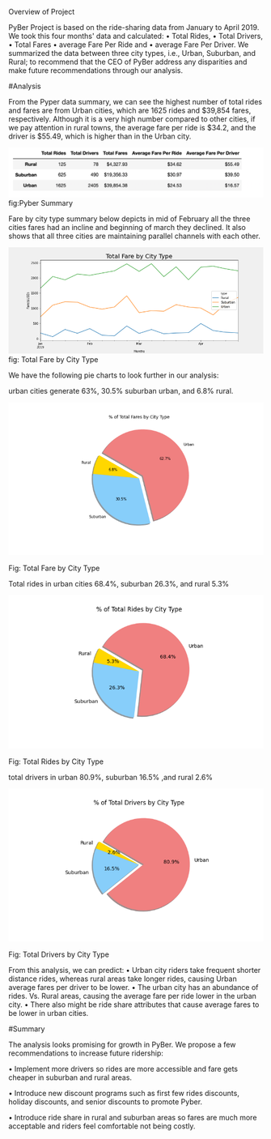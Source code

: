 
Overview of Project
																														
PyBer Project is based on the ride-sharing data from January to April 2019. We took this four months' data and calculated: 
•	Total Rides, 
•	Total Drivers, 
•	Total Fares 
•	average Fare Per Ride and 
•	average Fare Per Driver. 
We summarized the data between three city types, i.e., Urban, Suburban, and Rural; to recommend that the CEO of PyBer address any disparities and make future recommendations through our analysis.

#Analysis

From the Pyper data summary, we can see the highest number of total rides and fares are from Urban cities, which are 1625 rides and $39,854 fares, respectively. Although it is a very high number compared to other cities, if we pay attention in rural towns, the average fare per ride is $34.2, and the driver is $55.49, which is higher than in the Urban city. 

![](https://github.com/smzd/PyBer_Analysis/blob/main/Analysis/PyBer%20Summary.png)
fig:Pyber Summary

Fare by city type summary below depicts in mid of February all the three cities fares had an incline and beginning of march they declined. It also shows that all three cities are maintaining parallel channels with each other.

![](https://github.com/smzd/PyBer_Analysis/blob/main/Analysis/PyBer_fare_summary.png)
fig: Total Fare by City Type

We have the following pie charts to look further in our analysis:

urban cities generate 63%, 30.5% suburban urban, and 6.8% rural.

![](https://github.com/smzd/PyBer_Analysis/blob/main/Analysis/Fig5.png)

Fig: Total Fare by City Type

Total rides in urban cities 68.4%, suburban 26.3%, and rural 5.3%

![](https://github.com/smzd/PyBer_Analysis/blob/main/Analysis/Fig6.png)

Fig: Total Rides by City Type

total drivers in urban 80.9%, suburban 16.5% ,and rural 2.6%

![](https://github.com/smzd/PyBer_Analysis/blob/main/Analysis/Fig7.png)

Fig: Total Drivers by City Type

From this analysis, we can predict:
•	Urban city riders take frequent shorter distance rides, whereas rural areas take longer rides, causing Urban average fares per driver to be lower. 
•	The urban city has an abundance of rides. Vs. Rural areas, causing the average fare per ride lower in the urban city.
•	There also might be ride share attributes that cause average fares to be lower in urban cities.

#Summary

The analysis looks promising for growth in PyBer. We propose a few recommendations to increase future ridership:

•	Implement more drivers so rides are more accessible and fare gets cheaper in suburban and rural areas.

•	Introduce new discount programs such as first few rides discounts, holiday discounts, and senior discounts to promote Pyber.

•	Introduce ride share in rural and suburban areas so fares are much more acceptable and riders feel comfortable not being costly.
